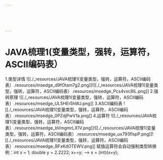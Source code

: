 ```yaml
---





---
```


# JAVA梳理1(变量类型，强转，运算符，ASCII编码表）


1.类型详情
![[./_resources/JAVA梳理1(变量类型，强转，运算符，ASCII编码表）.resources/msedge_d9fOtam7g2.png]]![[./_resources/JAVA梳理1(变量类型，强转，运算符，ASCII编码表）.resources/msedge_Pcs4vxc8IL.png]]
2.强转原理
![[./_resources/JAVA梳理1(变量类型，强转，运算符，ASCII编码表）.resources/msedge_UL5HEr5hWJ.png]]
3.ASCII编码表
![[./_resources/JAVA梳理1(变量类型，强转，运算符，ASCII编码表）.resources/msedge_0PZdjPwV1a.png]]
4.运算符
![[./_resources/JAVA梳理1(变量类型，强转，运算符，ASCII编码表）.resources/msedge_bVmgmrLX1V.png]]![[./_resources/JAVA梳理1(变量类型，强转，运算符，ASCII编码表）.resources/msedge_ux793flspP.png]]![[./_resources/JAVA梳理1(变量类型，强转，运算符，ASCII编码表）.resources/msedge_BFxKdOTEWV.png]]
赋值运算符会自动强制类型转换
例：int x = 1; double y = 2.2222;
x+=y; --> x = (int)(x+y);

